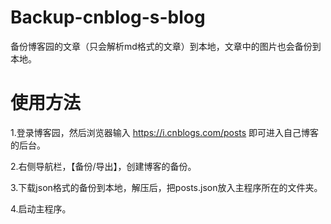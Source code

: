 # Backup-cnblog-s-blog
备份博客园的文章（只会解析md格式的文章）到本地，文章中的图片也会备份到本地。

# 使用方法
1.登录博客园，然后浏览器输入 https://i.cnblogs.com/posts 即可进入自己博客的后台。

2.右侧导航栏，【备份/导出】，创建博客的备份。

3.下载json格式的备份到本地，解压后，把posts.json放入主程序所在的文件夹。

4.启动主程序。

